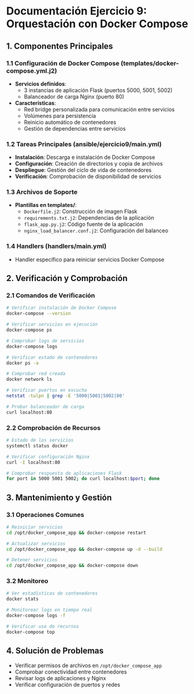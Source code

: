 # Documentación Ejercicio 9: Orquestación con Docker Compose

## 1. Componentes Principales

### 1.1 Configuración de Docker Compose (templates/docker-compose.yml.j2)

- **Servicios definidos**:
    - 3 instancias de aplicación Flask (puertos 5000, 5001, 5002)
    - Balanceador de carga Nginx (puerto 80)
- **Características**:
    - Red bridge personalizada para comunicación entre servicios
    - Volúmenes para persistencia
    - Reinicio automático de contenedores
    - Gestión de dependencias entre servicios

### 1.2 Tareas Principales (ansible/ejercicio9/main.yml)

- **Instalación**: Descarga e instalación de Docker Compose
- **Configuración**: Creación de directorios y copia de archivos
- **Despliegue**: Gestión del ciclo de vida de contenedores
- **Verificación**: Comprobación de disponibilidad de servicios

### 1.3 Archivos de Soporte

- **Plantillas en templates/**:
    - `Dockerfile.j2`: Construcción de imagen Flask
    - `requirements.txt.j2`: Dependencias de la aplicación
    - `flask_app.py.j2`: Código fuente de la aplicación
    - `nginx_load_balancer.conf.j2`: Configuración del balanceo

### 1.4 Handlers (handlers/main.yml)

- Handler específico para reiniciar servicios Docker Compose

## 2. Verificación y Comprobación

### 2.1 Comandos de Verificación
``` bash
# Verificar instalación de Docker Compose
docker-compose --version

# Verificar servicios en ejecución
docker-compose ps

# Comprobar logs de servicios
docker-compose logs

# Verificar estado de contenedores
docker ps -a

# Comprobar red creada
docker network ls

# Verificar puertos en escucha
netstat -tulpn | grep -E '5000|5001|5002|80'

# Probar balanceador de carga
curl localhost:80
```
### 2.2 Comprobación de Recursos
``` bash
# Estado de los servicios
systemctl status docker

# Verificar configuración Nginx
curl -I localhost:80

# Comprobar respuesta de aplicaciones Flask
for port in 5000 5001 5002; do curl localhost:$port; done
```
## 3. Mantenimiento y Gestión

### 3.1 Operaciones Comunes
``` bash
# Reiniciar servicios
cd /opt/docker_compose_app && docker-compose restart

# Actualizar servicios
cd /opt/docker_compose_app && docker-compose up -d --build

# Detener servicios
cd /opt/docker_compose_app && docker-compose down
```
### 3.2 Monitoreo
``` bash
# Ver estadísticas de contenedores
docker stats

# Monitorear logs en tiempo real
docker-compose logs -f

# Verificar uso de recursos
docker-compose top
```
## 4. Solución de Problemas

- Verificar permisos de archivos en `/opt/docker_compose_app`
- Comprobar conectividad entre contenedores
- Revisar logs de aplicaciones y Nginx
- Verificar configuración de puertos y redes